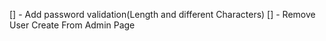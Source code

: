 [] - Add password validation(Length and different Characters)
[] - Remove User Create From Admin Page
